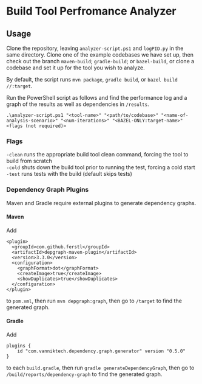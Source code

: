 # Build Tool Perfromance Analyzer

## Usage

Clone the repository, leaving ```analyzer-script.ps1``` and ```logPID.py``` in the same directory. Clone one of the example codebases we have set up, then check out the branch ```maven-build```; ```gradle-build```; or ```bazel-build```, or clone a codebase and set it up for the tool you wish to analyze.

By default, the script runs ```mvn package```, ```gradle build```, or ```bazel build //:target```.

Run the PowerShell script as follows and find the performance log and a graph of the results as well as dependencies in ```/results```.

```.\analyzer-script.ps1 "<tool-name>" "<path/to/codebase>" "<name-of-analysis-scenario>" "<num-iterations>" "<BAZEL-ONLY:target-name>" <flags (not required)>```
  
  ### Flags
  ```-clean``` runs the appropriate build tool clean command, forcing the tool to build from scratch\
  ```-cold``` shuts down the build tool prior to running the test, forcing a cold start\
  ```-test``` runs tests with the build (default skips tests)
  
  ### Dependency Graph Plugins
  
  Maven and Gradle require external plugins to generate dependency graphs. 
  
  #### Maven
  
Add
```
<plugin>
  <groupId>com.github.ferstl</groupId>
  <artifactId>depgraph-maven-plugin</artifactId>
  <version>3.3.0</version>
  <configuration>
    <graphFormat>dot</graphFormat>
    <createImage>true</createImage>
    <showDuplicates>true</showDuplicates>
  </configuration>
</plugin>
```
to ```pom.xml```,
then run ```mvn depgraph:graph```,
then go to ```/target``` to find the generated graph.

#### Gradle

Add
```
plugins {
    id "com.vanniktech.dependency.graph.generator" version "0.5.0"
}
```
to each ```build.gradle```,
then run ```gradle generateDependencyGraph```,
then go to ```/build/reports/dependency-graph``` to find the generated graph.
